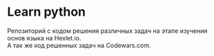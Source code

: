 # Learn python


Репозиторий с кодом решения различных задач на этапе изучения основ языка на Hexlet.io.  
А так же код решенных задач на Codewars.com.

